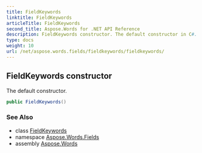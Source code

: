 ```yaml
---
title: FieldKeywords
linktitle: FieldKeywords
articleTitle: FieldKeywords
second_title: Aspose.Words for .NET API Reference
description: FieldKeywords constructor. The default constructor in C#.
type: docs
weight: 10
url: /net/aspose.words.fields/fieldkeywords/fieldkeywords/
---
```

## FieldKeywords constructor

The default constructor.

```csharp
public FieldKeywords()
```

### See Also

* class [FieldKeywords](../)
* namespace [Aspose.Words.Fields](../../fieldkeywords/)
* assembly [Aspose.Words](../../../)
